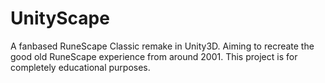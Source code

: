 # UnityScape
A fanbased RuneScape Classic remake in Unity3D. Aiming to recreate the good old RuneScape experience from around 2001. This project is for completely educational purposes.
